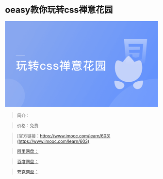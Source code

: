 # oeasy教你玩转css禅意花园

![img](../../assets/5fe442ef0001416b05400304.jpg)

> 简介：

> 价格：免费

> [官方链接：https://www.imooc.com/learn/603](https://www.imooc.com/learn/603)

> [阿里网盘：]()

> [百度网盘：]()

> [夸克网盘：]()
